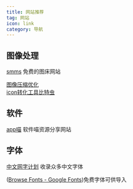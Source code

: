 ```yaml
---
title: 网站推荐
tag: 网站
icon: link
category: 导航
---
```

## 图像处理
[smms](https://smms.app/) 免费的图床网站
<br/>

[图像压缩优化](https://zh.recompressor.com/)  
[icon转化工具比特虫](https://ico.nyaasu.top/)

## 软件
[app喵](https://www.appmiu.com/) 软件喵资源分享网站

## 字体
[中文网字计划](https://chinese-font.netlify.app/) 收录众多中文字体

([Browse Fonts - Google Fonts](https://fonts.google.com/))免费字体可供导入